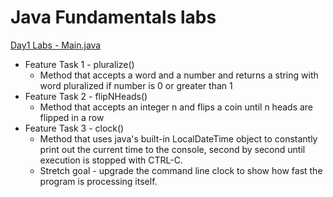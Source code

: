 # Java Fundamentals labs
[Day1 Labs - Main.java](https://github.com/gpadmapriya/java-fundamentals/tree/master/basics)
- Feature Task 1 - pluralize()
  - Method that accepts a word and a number and returns a string with word pluralized if number is 0 or greater than 1 
- Feature Task 2 - flipNHeads()
  - Method that accepts an integer n and flips a coin until n heads are flipped in a row
- Feature Task 3 - clock()
  - Method that uses java's built-in LocalDateTime object to constantly print out the current time to the console, second by second until execution is stopped with CTRL-C. 
  - Stretch goal - upgrade the command line clock to show how fast the program is processing itself.